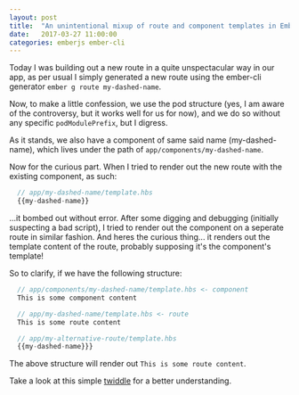 ```yaml
---
layout: post
title:  "An unintentional mixup of route and component templates in Ember"
date:   2017-03-27 11:00:00
categories: emberjs ember-cli
---
```


Today I was building out a new route in a quite unspectacular way in our app, as per usual I simply generated a new route using the ember-cli generator `ember g route my-dashed-name`. 

Now, to make a little confession, we use the pod structure (yes, I am aware of the controversy, but it works well for us for now), and we do so without any specific `podModulePrefix`, but I digress.

As it stands, we also have a component of same said name (my-dashed-name), which lives under the path of `app/components/my-dashed-name`. 

Now for the curious part. When I tried to render out the new route with the existing component, as such:
```javascript
  // app/my-dashed-name/template.hbs
  {{my-dashed-name}}
```
...it bombed out without error. After some digging and debugging (initially suspecting a bad script), I tried to render out the component on a seperate route in similar fashion. And heres the curious thing... it renders out the template content of the route, probably supposing it's the component's template!

So to clarify, if we have the following structure:

```javascript
  // app/components/my-dashed-name/template.hbs <- component
  This is some component content

  // app/my-dashed-name/template.hbs <- route
  This is some route content

  // app/my-alternative-route/template.hbs
  {{my-dashed-name}}}
```

The above structure will render out `This is some route content`.

Take a look at this simple [twiddle][twiddle] for a better understanding.

[twiddle]: https://ember-twiddle.com/894ffd93f67f7675b144d556b295c005?openFiles=application.template.hbs%2C